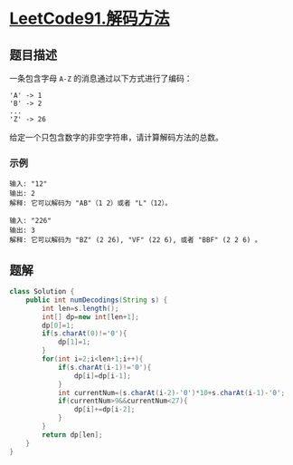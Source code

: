 # [LeetCode91.解码方法](https://leetcode-cn.com/problems/decode-ways/)
## 题目描述
一条包含字母 `A-Z` 的消息通过以下方式进行了编码：
```
'A' -> 1
'B' -> 2
...
'Z' -> 26
```
给定一个只包含数字的非空字符串，请计算解码方法的总数。
### 示例
```
输入: "12"
输出: 2
解释: 它可以解码为 "AB"（1 2）或者 "L"（12）。
```
```
输入: "226"
输出: 3
解释: 它可以解码为 "BZ" (2 26), "VF" (22 6), 或者 "BBF" (2 2 6) 。
```
## 题解
```java
class Solution {
    public int numDecodings(String s) {
        int len=s.length();
        int[] dp=new int[len+1];
        dp[0]=1;
        if(s.charAt(0)!='0'){
            dp[1]=1;
        }
        for(int i=2;i<len+1;i++){
            if(s.charAt(i-1)!='0'){
                dp[i]=dp[i-1];
            }
            int currentNum=(s.charAt(i-2)-'0')*10+s.charAt(i-1)-'0';
            if(currentNum>9&&currentNum<27){
                dp[i]+=dp[i-2];
            }
        }
        return dp[len];
    }
}
```
